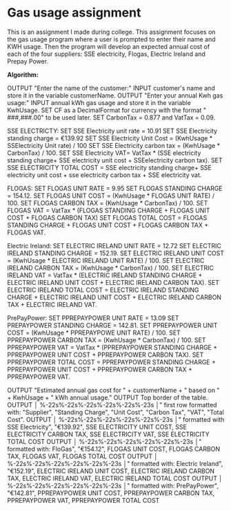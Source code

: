 # Gas usage assignment
This is an assignment I made during college. This assignment focuses on the gas usage program where a user is prompted to enter their name and KWH usage. Then the program will develop an expected annual cost of each of the four suppliers: SSE electricity, Flogas, Electric Ireland and Prepay Power. 


**Algorithm:**

OUTPUT "Enter the name of the customer:"
INPUT customer's name and store it in the variable customerName.
OUTPUT "Enter your annual Kwh gas usage:"
INPUT annual kWh gas usage and store it in the variable KwhUsage.
SET CF as a DecimalFormat for currency with the format " ###,###.00" to be used later. 
SET CarbonTax = 0.877 and VatTax = 0.09.

SSE ELECTRICTY:
SET SSE Electricity unit rate = 10.91
SET SSE Electricity standing charge = €139.92
SET SSE Electricity Unit Cost = (KwhUsage * SSElectricity Unit rate) / 100
SET SSE Electricity carbon tax = (KwhUsage * CarbonTax) / 100.
SET SSE Electricity VAT= VatTax * (SSE electricity standing charge+ SSE electricity unit cost + SSEelectricity carbon tax).
SET SSE ELECTRICITY TOTAL COST = SSE electricity standing charge+ SSE electricity unit cost + sse
electricity carbon tax + SSE electricity vat.

FLOGAS:
SET FLOGAS UNIT RATE = 9.95
SET FLOGAS STANDING CHARGE = 154.12.
SET FLOGAS UNIT COST = (KwhUsage * FLOGAS UNIT RATE) / 100.
SET FLOGAS CARBON TAX = (KwhUsage * CarbonTax) / 100.
SET FLOGAS VAT = VatTax * (FLOGAS STANDING CHARGE + FLOGAS UNIT COST + FLOGAS CARBON TAX)
SET FLOGAS TOTAL COST = FLOGAS STANDING CHARGE + FLOGAS UNIT COST + FLOGAS CARBON TAX + FLOGAS VAT.

Electric Ireland:
SET ELECTRIC IRELAND UNIT RATE = 12.72
SET ELECTRIC IRELAND STANDING CHARGE = 152.19.
SET ELECTRIC IRELAND UNIT COST = (KwhUsage * ELECTRIC IRELAND UNIT RATE) / 100.
SET ELECTRIC IRELAND CARBON TAX = (KwhUsage * CarbonTax) / 100.
SET ELECTRIC IRELAND VAT = VatTax * (ELECTRIC IRELAND STANDING CHARGE + ELECTRIC IRELAND UNIT COST + ELECTRIC IRELAND CARBON TAX).
SET ELECTRIC IRELAND TOTAL COST = ELECTRIC IRELAND STANDING CHARGE + ELECTRIC IRELAND UNIT COST + ELECTRIC IRELAND CARBON TAX + ELECTRIC IRELAND VAT.

PrePayPower:
SET PPREPAYPOWER UNIT RATE = 13.09
SET PREPAYPOWER STANDING CHARGE = 142.81.
SET PPREPAYPOWER UNIT COST = (KwhUsage * PPREPAYPOWE UNIT RATE) / 100.
SET PPREPAYPOWER CARBON TAX = (KwhUsage * CarbonTax) / 100.
SET PPREPAYPOWER VAT = VatTax * (PPREPAYPOWER STANDING CHARGE + PPREPAYPOWER UNIT COST + PPREPAYPOWER CARBON TAX).
SET PPREPAYPOWER TOTAL COST = PPREPAYPOWER STANDING CHARGE + PPREPAYPOWER UNIT COST + PPREPAYPOWER CARBON TAX + PPREPAYPOWER VAT.

OUTPUT "Estimated annual gas cost for " + customerName + " based on " + KwhUsage + " kWh annual usage."
OUTPUT Top border of the table.
OUTPUT │ %-22s%-22s%-22s%-22s%-22s%-23s │" first row formatted with: "Supplier", "Standing Charge", "Unit Cost", "Carbon Tax", "VAT", "Total Cost".
OUTPUT │ %-22s%-22s%-22s%-22s%-22s%-23s │" formatted with SSE Electricity", "€139.92", SSE ELECTRICITY UNIT COST, SSE ELECTRICITY CARBON TAX, SSE ELECTRICITY VAT, SSE ELECTRICITY TOTAL COST
OUTPUT │ %-22s%-22s%-22s%-22s%-22s%-23s │" formatted with: FloGas", "€154.12", FLOGAS UNIT COST, FLOGAS CARBON TAX, FLOGAS VAT, FLOGAS TOTAL COST
OUTPUT │ %-22s%-22s%-22s%-22s%-22s%-23s │" formatted with: Electric Ireland", "€152.19", ELECTRIC IRELAND UNIT COST, ELECTRIC IRELAND CARBON TAX, ELECTRIC IRELAND VAT, ELECTRIC IRELAND TOTAL COST
OUTPUT │ %-22s%-22s%-22s%-22s%-22s%-23s │" formatted with: PrePayPower", "€142.81", PPREPAYPOWER UNIT COST, PPREPAYPOWER CARBON TAX, PPREPAYPOWER VAT, PPREPAYPOWER TOTAL COST 
